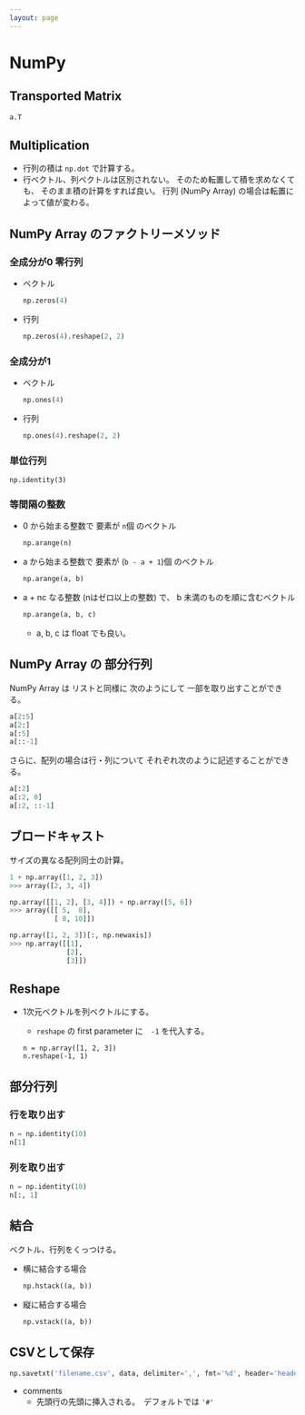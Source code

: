 ```yaml
---
layout: page
---
```


# NumPy

## Transported Matrix

```python
a.T
```

## Multiplication

* 行列の積は `np.dot` で計算する。
* 行ベクトル、列ベクトルは区別されない。 そのため転置して積を求めなくても、 そのまま積の計算をすれば良い。 行列 (NumPy Array) の場合は転置によって値が変わる。

## NumPy Array のファクトリーメソッド

### 全成分が0 零行列

* ベクトル
    ```python
    np.zeros(4)
    ```
* 行列
    ```python
    np.zeros(4).reshape(2, 2)
    ```

### 全成分が1

* ベクトル
    ```python
    np.ones(4)
    ```
* 行列
    ```python
    np.ones(4).reshape(2, 2)
    ```

### 単位行列

```
np.identity(3)
```

### 等間隔の整数

* 0 から始まる整数で 要素が `n`個 のベクトル
    ```python
    np.arange(n)
    ```
* a から始まる整数で 要素が (`b - a + 1`)個 のベクトル
    ```python
    np.arange(a, b)
    ```
* a + nc なる整数 (nはゼロ以上の整数) で、 b 未満のものを順に含むベクトル
    ```python
    np.arange(a, b, c)
    ```
    * a, b, c は float でも良い。

## NumPy Array の 部分行列

NumPy Array は リストと同様に 次のようにして 一部を取り出すことができる。

```python
a[2:5]
a[2:]
a[:5]
a[::-1]
```

さらに、配列の場合は行・列について それぞれ次のように記述することができる。

```python
a[:2]
a[:2, 0]
a[:2, ::-1]
```

## ブロードキャスト

サイズの異なる配列同士の計算。

```python
1 + np.array([1, 2, 3])
>>> array([2, 3, 4])
```

```python
np.array([[1, 2], [3, 4]]) + np.array([5, 6])
>>> array([[ 5,  8],
           [ 8, 10]])
```

```python
np.array([1, 2, 3])[:, np.newaxis])
>>> np.array([[1],
              [2],
              [3]])
```

## Reshape

* 1次元ベクトルを列ベクトルにする。
    * `reshape` の first parameter に　`-1` を代入する。
    
    ```pyrhon
    n = np.array([1, 2, 3])
    n.reshape(-1, 1)
    ```

## 部分行列

### 行を取り出す

```python
n = np.identity(10)
n[1]
```

### 列を取り出す

```python
n = np.identity(10)
n[:, 1]
```

## 結合

ベクトル、行列をくっつける。

* 横に結合する場合
    ```python
    np.hstack((a, b))
    ```
* 縦に結合する場合
    ```python
    np.vstack((a, b))
    ```

## CSVとして保存

```python
np.savetxt('filename.csv', data, delimiter=',', fmt='%d', header='header,columns', comments='')
```

* comments
    * 先頭行の先頭に挿入される。　デフォルトでは `'#'`
